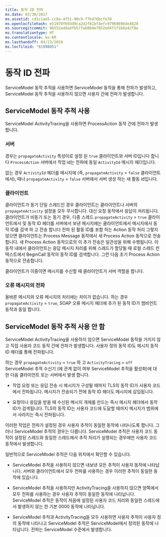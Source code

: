 ```yaml
---
title: 동작 ID 전파
ms.date: 03/30/2017
ms.assetid: cd1c1ae5-cc8a-4f51-90c9-f7b476bcfe70
ms.openlocfilehash: e51970f693d9ca2d2f81bf4efc97969896de4828
ms.sourcegitcommit: 9b552addadfb57fab0b9e7852ed4f1f1b8a42f8e
ms.translationtype: HT
ms.contentlocale: ko-KR
ms.lasthandoff: 04/23/2019
ms.locfileid: "61998051"
---
```

# <a name="activity-id-propagation"></a>동작 ID 전파
ServiceModel 동작 추적을 사용하면 ServiceModel 동작을 통해 전파가 발생하고, ServiceModel 동작 추적을 사용하지 않으면 사용자 간에 전파가 발생합니다.  
  
## <a name="servicemodel-activity-tracing-is-enabled"></a>ServiceModel 동작 추적 사용  
 ServiceModel ActivityTracing을 사용하면 ProcessAction 동작 간에 전파가 발생합니다.  
  
### <a name="server"></a>서버  
 경우는 `propagateActivity` 특성이로 설정 된 `true` 클라이언트와 서버 ID입니다 합니다 `ProcessAction` 서버에서 작업 id는 전파에 동일 `ActivityId` 메시지 헤더입니다.  
  
 없는 경우 `ActivityId` 헤더를 메시지에 (즉, `propagateActivity` = `false` 클라이언트에서), 때나 `propagateActivity` = `false` 서버에서 서버 생성 하는 새 활동 id입니다.  
  
### <a name="client"></a>클라이언트  
 클라이언트가 동기 단일 스레드인 경우 클라이언트는 클라이언트나 서버의 `propagateActivity` 설정을 모두 무시합니다. 대신 요청 동작에서 응답이 처리됩니다. 클라이언트가 비동기 또는 동기 경우, 다중 스레드 `propagateActivity` = `true` 클라이언트에서 및 동작 ID 헤더를 서버에서 보낸 메시지에는 클라이언트에서 메시지에서 동작 ID를 검색 하 고 전송 합니다 전파 된 활동 ID를 포함 하는 Action 동작 처리 그렇지 않으면 클라이언트는 Process Message 동작에서 새 Process Action 동작으로 전송합니다. 새 Process Action 동작으로의 이 추가 전송은 일관성을 위해 수행됩니다. 이 동작 내에서 클라이언트는 응답 메시지 처리를 위해 스레드가 할당될 때 로컬 스레드 컨텍스트에서 BeginCall 동작의 동작 ID를 검색합니다. 그런 다음 초기 Process Action 동작으로 전송합니다.  
  
 클라이언트가 이중이면 메시지를 수신할 때 클라이언트가 서버 역할을 합니다.  
  
### <a name="propagation-in-fault-messages"></a>오류 메시지의 전파  
 올바른 메시지와 오류 메시지의 처리에는 차이가 없습니다. 하는 경우 `propagateActivity` = `true`, SOAP 오류 메시지 헤더에 추가 된 동작 ID가 앰비언트 동작과 동일 합니다.  
  
## <a name="servicemodel-activity-tracing-is-disabled"></a>ServiceModel 동작 추적 사용 안 함  
 ServiceModel ActivityTracing을 사용하지 않으면 ServiceModel 동작을 거치지 않고 직접 사용자 코드 동작 간에 전파가 발생합니다. 사용자 정의 동작 ID도 메시지 동작 ID 헤더를 통해 전파됩니다.  
  
 하는 경우 `propagateActivity` = `true` 하 고 `ActivityTracing` = `off` ServiceModel 추적 수신기 (에 관계 없이 여부 ServiceModel 추적을 활성화)에 대 한 다음 클라이언트 또는 서버에서 발생 합니다.  
  
- 작업 요청 또는 응답 전송 시 메시지가 구성될 때까지 TLS의 동작 ID가 사용자 코드에서 전파됩니다. 메시지가 전송되기 전에 동작 ID 헤더도 메시지에 삽입됩니다.  
  
- 요청이나 응답을 받을 때 수신된 메시지 개체를 만드는 즉시 메시지 헤더에서 동작 ID가 검색됩니다. TLS의 동작 ID는 사용자 코드에 도달할 때까지 메시지가 범위에서 사라지는 즉시 전파됩니다.  
  
 이러한 작업은 전파가 설정된 경우 사용자 추적이 동일한 동작에 나타나도록 합니다. 그러나 ServiceModel 추적의 경우는 다릅니다. ServiceModel 추적은 사용자 코드 동작이 설정된 스레드와 동일한 스레드에서 추적 처리가 실행되는 경우에만 사용자 코드 동작에서 발생합니다.  
  
 일반적으로 ServiceModel 추적은 다음 위치에서 확인할 수 있습니다.  
  
- ServiceModel 추적을 사용하지 않으면 내보낸 모든 추적이 사용자 동작에 나타납니다. 서버와 클라이언트에서 모두 전파를 사용하는 경우 이러한 추적이 동일한 동작에 있습니다.  
  
- ServiceModel 추적을 사용하지만 ActivityTracing을 사용하지 않으면 양쪽에서 모두 전파를 사용하는 경우 사용자 추적이 동일한 동작에 나타납니다. ServiceModel 추적은 동작이 처음에 설정된 사용자 코드 처리와 동일한 스레드에서 발생하지 않는 한 기본 0000 동작에 나타납니다.  
  
- ServiceModel 추적과 ActivityTracing을 모두 사용하면 사용자 추적이 사용자 정의 동작에 나타나고 ServiceModel 추적은 ServiceModel에서 정의된 동작에 나타납니다. 전파는 ServiceModel 수준에서 발생합니다.

